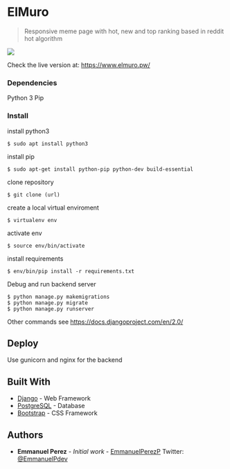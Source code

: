 # ElMuro

> Responsive meme page with hot, new and top ranking based in reddit hot algorithm

![](elmuro.gif)

Check the live version at:
https://www.elmuro.pw/

### Dependencies

Python 3
Pip 

### Install

install python3

```
$ sudo apt install python3
```

install pip

```
$ sudo apt-get install python-pip python-dev build-essential 
```

clone repository

```
$ git clone (url)
```

create a local virtual enviroment

```
$ virtualenv env
```

activate env

```
$ source env/bin/activate
```

install requirements

```
$ env/bin/pip install -r requirements.txt 
```

Debug and run backend server
```
$ python manage.py makemigrations
$ python manage.py migrate
$ python manage.py runserver
```

Other commands see
https://docs.djangoproject.com/en/2.0/

## Deploy

Use gunicorn and nginx for the backend

## Built With

* [Django](https://www.djangoproject.com/) - Web Framework
* [PostgreSQL](https://www.postgresql.org/) - Database
* [Bootstrap](https://getbootstrap.com/) - CSS Framework

## Authors

* **Emmanuel Perez** - *Initial work* - [EmmanuelPerezP](https://github.com/EmmanuelPerezP)
Twitter: [@EmmanuelPdev](https://twitter.com/EmmanuelPdev)

